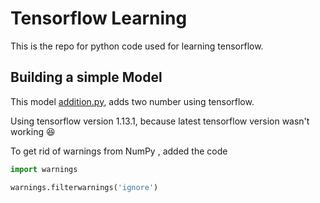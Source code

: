 # Tensorflow Learning

This is the repo for python code used for learning tensorflow.


## Building a simple Model 

This model [addition.py](addition.py), adds two number using tensorflow.

Using tensorflow version 1.13.1, because latest tensorflow version wasn't working :laughing:

To get rid of warnings from NumPy , added the code

```python
import warnings

warnings.filterwarnings('ignore')
```


